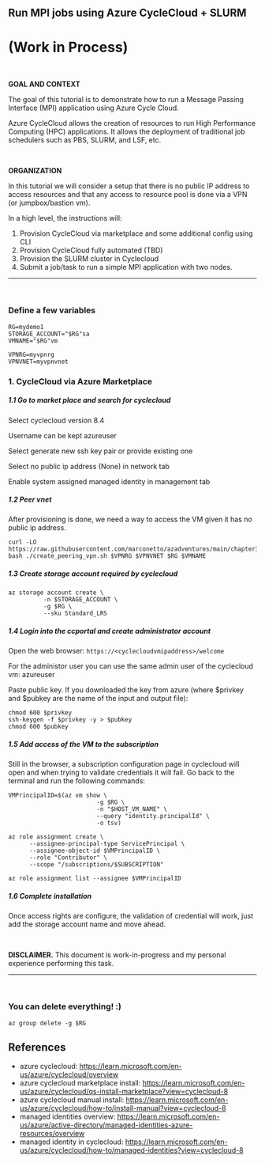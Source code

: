 ## Run MPI jobs using Azure CycleCloud + SLURM 

# (Work in Process)

<br>

**GOAL AND CONTEXT**

The goal of this tutorial is to demonstrate how to run
a Message Passing Interface (MPI) application using Azure Cycle Cloud.

Azure CycleCloud allows the creation of resources to run High Performance
Computing (HPC) applications. It allows the deployment of traditional job
schedulers such as PBS, SLURM, and LSF, etc.


<br>

**ORGANIZATION**

In this tutorial we will consider a setup that there is no public IP address to
access resources and that any access to resource pool is done via a VPN (or
jumpbox/bastion vm).


In a high level, the instructions will:

1. Provision CycleCloud via marketplace and some additional config using CLI
2. Provision CycleCloud fully automated (TBD)
3. Provision the SLURM cluster in Cyclecloud
4. Submit a job/task to run a simple MPI application with two nodes.


---

<br>

### Define a few variables

```
RG=mydemo1
STORAGE_ACCOUNT="$RG"sa
VMNAME="$RG"vm

VPNRG=myvpnrg
VPNVNET=myvpnvnet
```

### 1. CycleCloud via Azure Marketplace

##### 1.1 Go to market place and search for cyclecloud

Select cyclecloud version 8.4

Username can be kept azureuser

Select generate new ssh key pair or provide existing one

Select no public ip address (None) in network tab

Enable system assigned managed identity in management tab

##### 1.2 Peer vnet

After provisioning is done, we need a way to access the VM given it has no public ip address.

```
curl -LO https://raw.githubusercontent.com/marconetto/azadventures/main/chapter3/create_peering_vpn.sh
bash ./create_peering_vpn.sh $VPNRG $VPNVNET $RG $VMNAME
```

##### 1.3 Create storage account required by cyclecloud

```
az storage account create \
          -n $STORAGE_ACCOUNT \
          -g $RG \
          --sku Standard_LRS
```

##### 1.4 Login into the ccportal and create administrator account

Open the web browser: ``https://<cyclecloudvmipaddress>/welcome``

For the administor user you can use the same admin user of the cyclecloud vm: azureuser

Paste public key. If you downloaded the key from azure (where $privkey and
$pubkey are the name of the input and output file):

```
chmod 600 $privkey
ssh-keygen -f $privkey -y > $pubkey
chmod 600 $pubkey
```


##### 1.5 Add access of the VM to the subscription

Still in the browser, a subscription configuration page in cyclecloud will open
and when trying to validate credentials it will fail.
Go back to the terminal and run the following commands:


```
VMPrincipalID=$(az vm show \
                         -g $RG \
                         -n "$HOST_VM_NAME" \
                         --query "identity.principalId" \
                         -o tsv)

az role assignment create \
      --assignee-principal-type ServicePrincipal \
      --assignee-object-id $VMPrincipalID \
      --role "Contributor" \
      --scope "/subscriptions/$SUBSCRIPTION"

az role assignment list --assignee $VMPrincipalID
```

##### 1.6 Complete installation

Once access rights are configure, the validation of credential will work, just
add the storage account name and move ahead.







<br>

**DISCLAIMER.** This document is work-in-progress and my personal experience
performing this task.


---

<br>

### You can delete everything! :)

```
az group delete -g $RG
```


## References
- azure cyclecloud: https://learn.microsoft.com/en-us/azure/cyclecloud/overview
- azure cyclecloud marketplace install: https://learn.microsoft.com/en-us/azure/cyclecloud/qs-install-marketplace?view=cyclecloud-8
- azure cyclecloud manual install: https://learn.microsoft.com/en-us/azure/cyclecloud/how-to/install-manual?view=cyclecloud-8
- managed identities overview: https://learn.microsoft.com/en-us/azure/active-directory/managed-identities-azure-resources/overview
- managed identity in cyclecloud: https://learn.microsoft.com/en-us/azure/cyclecloud/how-to/managed-identities?view=cyclecloud-8

